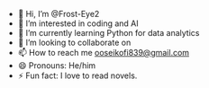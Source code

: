 - 👋 Hi, I’m @Frost-Eye2
- 👀 I’m interested in coding and AI
- 🌱 I’m currently learning Python for data analytics
- 💞️ I’m looking to collaborate on 
- 📫 How to reach me ooseikofi839@gmail.com 
- 😄 Pronouns: He/him
- ⚡ Fun fact: I love to read novels.

<!---
Frost-Eye2/Frost-Eye2 is a ✨ special ✨ repository because its `README.md` (this file) appears on your GitHub profile.
You can click the Preview link to take a look at your changes.
--->
